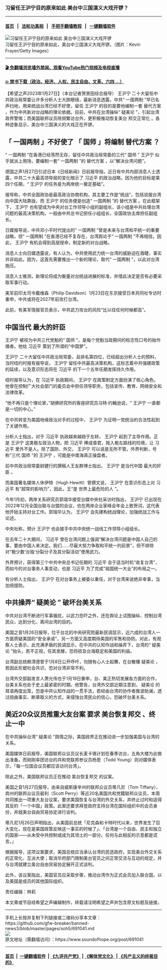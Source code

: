 ### 习留任王沪宁目的原来如此 美台中三国演义大戏开锣？
------------------------

#### [首页](https://github.com/gfw-breaker/banned-news3/blob/master/README.md) &nbsp;&nbsp;|&nbsp;&nbsp; [法轮功真相](https://github.com/begood0513/basic/blob/master/README.md)  &nbsp;&nbsp;|&nbsp;&nbsp; [手把手翻墙教程](https://github.com/gfw-breaker/guides/wiki)  &nbsp;&nbsp;|&nbsp;&nbsp; [一键翻墙软件](https://github.com/gfw-breaker/nogfw/blob/master/README.md)  



<div><img alt="习留任王沪宁目的原来如此 美台中三国演义大戏开锣" src="https://img.soundofhope.org/2023-01/1674855602229.jpg"/>
<br/><figcaption class="caption">
 习留任王沪宁目的原来如此，美台中三国演义大戏开锣。（图片：Kevin Frayer/Getty Images）
</figcaption></div><hr/>

#### [ 🎬  免翻墙浏览墙外禁闻、观看YouTube热门视频及电视直播](https://github.com/gfw-breaker/HelloWorld)

#### [ 💥  禁书下载（政治、经济、人权、民主自由、文革、六四 ...）](https://github.com/gfw-breaker/books/blob/master/README.md)

<div><div class="Content__Wrapper sc-1bvya0-0 elmmKw article_body" itemprop="articleBody">
 <div id="post_place_1">
 </div>
 <p class="meta-top">
  <span class="meta">
   【希望之声2023年1月27日】（本台记者贺景田综合报导）
  </span>
  <ok href="/term/2540">
   王沪宁
  </ok>
  二十大留任中共政治局常委让许多分析人士大跌眼镜，最新消息透露，中共“
  <ok href="/term/1658">
   一国两制
  </ok>
  ”早已名声扫地，用来统战台湾已经不好使，留任
  <ok href="/term/2540">
   王沪宁
  </ok>
  的目的是要他编制一套
  <ok href="/term/35102">
   替代方案
  </ok>
  ，作为中共新对台战略的理论依据。目前，中共在台湾操纵“
  <ok href="/term/831633">
   疑美论
  </ok>
  ”，引起台湾政界警惕；而美国联邦议员除频繁访台外，更积极推动恢复美台
  <ok href="/term/361192">
   邦交正常化
  </ok>
  。各种迹象显示，美台中三国演义的大戏正在开锣。
 </p>
 <h2>
  <strong>
   「
   <ok href="/term/1658">
    一国两制
   </ok>
   」不好使了 「
   <ok href="/term/19292">
    国师
   </ok>
   」将编制
   <ok href="/term/35102">
    替代方案
   </ok>
   ？
  </strong>
 </h2>
 <p>
  “
  <ok href="/term/1658">
   一国两制
  </ok>
  ”在香港已经荡然无存，留任中共政治局常委的三代“
  <ok href="/term/19292">
   国师
  </ok>
  ”
  <ok href="/term/2540">
   王沪宁
  </ok>
  似乎就派上用场，要编制一套“
  <ok href="/term/1658">
   一国两制
  </ok>
  ”的
  <ok href="/term/35102">
   替代方案
  </ok>
  ，以“解决台湾问题”。
 </p>
 <p>
  德国之声1月27日引述日本《日经新闻》日前报导指，近日有中共内部消息人士透露，中共二十大最高领导层的变化暗示了
  <ok href="/term/1063">
   习近平
  </ok>
  的政治战略，因为他的目标是第四个任期，“
  <ok href="/term/2540">
   王沪宁
  </ok>
  的任务是为两岸统一奠定基础”。
 </p>
 <p>
  报导称，中共全国政协是最高政治协商机构，其主要工作是“统战”，包括说服台湾向中国大陆靠拢，而
  <ok href="/term/2540">
   王沪宁
  </ok>
  的任务便是创造“
  <ok href="/term/1658">
   一国两制
  </ok>
  ”的
  <ok href="/term/35102">
   替代方案
  </ok>
  。在此框架下，
  <ok href="/term/2540">
   王沪宁
  </ok>
  也有望成为中央对台工作领导小组的副组长，该小组是中共处理台湾问题的最高决策机构，一般由中共总书记担任小组组长，全国政协主席担任副组长。
 </p>
 <p>
  日媒报导说，中共邓小平时代提出的“
  <ok href="/term/1658">
   一国两制
  </ok>
  ”曾是未来与台湾和平统一的重要战略，但“
  <ok href="/term/1658">
   一国两制
  </ok>
  ”在香港已经不复存在，台湾舆论于“
  <ok href="/term/1658">
   一国两制
  </ok>
  ”不再相信，因此，
  <ok href="/term/2540">
   王沪宁
  </ok>
  有机会得到高层授命，制定新的对台战略。
 </p>
 <p>
  消息人士向日媒透露说，有人认为，中共使用武力统一台湾的威胁迫在眉睫，事实并非如此。因为，这首先需要推出一个新的理论，取代“
  <ok href="/term/1658">
   一国两制
  </ok>
  ”，以此对台湾施压。
 </p>
 <p>
  消息人士推测，新理论将成为衡量对台统战进展的标准，并借此决定是否有必要采取军事行动。
 </p>
 <p>
  美军前印太司令戴维森（Philip Davidson）1月23日在东京接受日本共同社专访时重申，中共或将在2027年前攻打台湾。
 </p>
 <p>
  此前，有美军情报官员表示，中共武力攻台的风险“比以往任何时候都高”。
 </p>
 <h2>
  <strong>
   中国当代
   <ok href="/term/832794">
    最大的奸臣
   </ok>
  </strong>
 </h2>
 <p>
  <ok href="/term/2540">
   王沪宁
  </ok>
  被视为中共三代党魁的“
  <ok href="/term/19292">
   国师
  </ok>
  ”，是每个党魁当政期间的标志性口号的始作俑者。他给
  <ok href="/term/1063">
   习近平
  </ok>
  策划了所谓的“中国梦”。
 </p>
 <p>
  <ok href="/term/2540">
   王沪宁
  </ok>
  二十大留任中共政治局常委，且排名第四位，已经超出分析人士的预料，当时纽约时报有报导说，
  <ok href="/term/2540">
   王沪宁
  </ok>
  留任中共最高决策机构，这标志着中共强硬政策的延续，以及意识形态将在
  <ok href="/term/1063">
   习近平
  </ok>
  的下一个五年任期发挥持久作用。
 </p>
 <p>
  纽时报导认为，在
  <ok href="/term/1063">
   习近平
  </ok>
  执政期间，
  <ok href="/term/2540">
   王沪宁
  </ok>
  在政策制定方面扮演了核心角色。他曾在控制广大社会部门的委员会中担任领导职务，包括宣传、教育、网络安全和法律改革。
 </p>
 <p>
  “他不再只是个理论家，”胡佛研究所的客座研究员马特·约翰逊说，“
  <ok href="/term/2540">
   王沪宁
  </ok>
  一直都是一切的中心。”
 </p>
 <p>
  在中共转变为美国地缘政治对手的过程中，
  <ok href="/term/2540">
   王沪宁
  </ok>
  为证明一党统治的合法性起到了关键作用。
 </p>
 <p>
  分析人士指出，对于
  <ok href="/term/1063">
   习近平
  </ok>
  执政越来越趋于左转，
  <ok href="/term/2540">
   王沪宁
  </ok>
  起到了主导作用。正是
  <ok href="/term/2540">
   王沪宁
  </ok>
  这类极左政治人物，把
  <ok href="/term/1063">
   习近平
  </ok>
  捧成昏君，拖入极左路线的险境，让
  <ok href="/term/1063">
   习近平
  </ok>
  里外不是人。除了国防、外交，
  <ok href="/term/2540">
   王沪宁
  </ok>
  可以说是无所不管。外界判断，号称"三代
  <ok href="/term/19292">
   国师
  </ok>
  "的
  <ok href="/term/2540">
   王沪宁
  </ok>
  ，可能是中南海真正操盘者。
 </p>
 <p>
  前中共政治局常委尉健行的撰稿人王友群博士指出，
  <ok href="/term/2540">
   王沪宁
  </ok>
  是当代中国
  <ok href="/term/832794">
   最大的奸臣
  </ok>
  。
 </p>
 <p>
  而美国著名媒体人休伊特（Hugh Hewitt）曾撰文说，
  <ok href="/term/2540">
   王沪宁
  </ok>
  在意识形态上对
  <ok href="/term/1063">
   习近平
  </ok>
  有“超常的影响力”，因此，王“是
  <ok href="/term/798711">
   世界上最危险的人
  </ok>
  ”。
 </p>
 <p>
  今年1月初，两岸关系研究员郭瑞华接受台媒中央社采访时指出，
  <ok href="/term/2540">
   王沪宁
  </ok>
  已出现在2022年12月全国台联与台盟的会议，也在两岸企业家峰会年会上致贺词，这代表他开始主持对台工作。郭瑞华认为，
  <ok href="/term/2540">
   王沪宁
  </ok>
  会先建构统战理论，加强统战工作与论述。
 </p>
 <p>
  中央社称，预计
  <ok href="/term/2540">
   王沪宁
  </ok>
  也会接手中共中央统一战线工作领导小组组长。
 </p>
 <p>
  在去年二十大期间，
  <ok href="/term/1063">
   习近平
  </ok>
  曾在台湾问题上强调“解决台湾问题是中国人自己的事，要由中国人来决定。我们……尽最大努力争取和平统一的前景”，但不排除对“极少数‘台独’分裂分子及其分裂活动”使用武力。
 </p>
 <p>
  外界预计，获得第三个中共中央总书记任期的
  <ok href="/term/1063">
   习近平
  </ok>
  会于适当时机“收复台湾”，而如今的对台事务人事变动，也是
  <ok href="/term/1063">
   习近平
  </ok>
  为了完成“祖国统一大业”的布局之一。
 </p>
 <p>
  有分析人士指出，
  <ok href="/term/2540">
   王沪宁
  </ok>
  在对台事务上被委以重任，对于台湾来说绝非幸事，当加倍提防。
 </p>
 <h2>
  <strong>
   中共操弄“
   <ok href="/term/831633">
    疑美论
   </ok>
   ” 破坏台美关系
  </strong>
 </h2>
 <p>
  中共对台湾不断进行军事骚扰，以武力恐吓之外，还在舆论上试图操纵、控制台湾民众，达到分化、离间台湾的目的。
 </p>
 <p>
  美国之音1月26日报导，位于台北的中央研究院最新民调显示，近六成的台湾人一方面质疑美国的“安全承诺”，另一方面又高度期待美国的军售和协防。对此，有观察人士表示，此充满矛盾的民调显示，在中共的认知作战和操弄下，台湾的“
  <ok href="/term/831633">
   疑美论
  </ok>
  ”抬头，若不正视，任其发酵，恐将损及台海稳定和美国的利益。
 </p>
 <p>
  台湾副总统赖清德曾于1月8日公开呼吁，勿随有心人士起舞，在台散播
  <ok href="/term/831633">
   疑美论
  </ok>
  ，若因此形塑社会共识，恐对台湾非常不利。
 </p>
 <p>
  台湾外交部副发言人萧光伟也于1月19日重申，台、美正热切发展各方面的合作，台美关系也处于史上最紧密的时期。他警告，台湾外交部近期注意到，
  <ok href="/term/831633">
   疑美论
  </ok>
  的耳语再度出笼，恐是中共认知作战的一贯手法，若经由台湾的协作者推波助澜，透过扭曲事实、断章取义的方式，来侵蚀台湾民众的信心，恐破坏台美关系。
 </p>
 <h2>
  <strong>
   美近20众议员推重大友台案 要求
   <ok href="/term/334447">
    美台恢复邦交
   </ok>
   、终止一中
  </strong>
 </h2>
 <p>
  在中共操纵台湾“
  <ok href="/term/831633">
   疑美论
  </ok>
  ”舆情之际，美国政界正在推动进一步加强美国与台湾的关系。
 </p>
 <p>
  美国媒体日前报导，美国联邦众议员议长麦卡锡计划在春季访台，五角大楼为此做出准备。而刚刚率团访台的共和党联邦参议员杨恩（Todd Young）则对媒体表示，「每一位国会议员都应该访问台湾」。
 </p>
 <p>
  除此之外，美国联邦议员正在推动
  <ok href="/term/334447">
   美台恢复邦交
  </ok>
  的议案。
 </p>
 <p>
  美国之音1月27日报导，由来自威斯康辛州的联邦众议员蒂凡尼（Tom Tiffany）、宾州的联邦众议员裴利（Scott Perry）等近20名美国共和党籍联邦众议员，本周共同推出一项重大友台议案，要求美国恢复与台湾的外交关系，并终止过时和适得其反的「一个中国」政策。此案还要求拜登政府支持台湾在国际组织中的会员身份，并就美台自由贸易协定进行谈判。
 </p>
 <p>
  蒂凡尼1月26日声明指出，从美国前总统「尼克森和卡特时代以来，世界发生了巨大变化，现在是美国政策反映这一事实的时候了」、「台湾是一个自由、民主和独立的国家——从未受中共控制或成为其领土的一部分。任何与此相反的示意都是谎言。」
 </p>
 <p>
  根据报导，这项议案要求，美国总统应当承认台湾的民选政府，实现美台外交关系的正常化、互派大使；取消华府部门限制美台官员之间正常交流与互动的规定，并与台湾就建立美台自由贸易协定展开正式谈判。
 </p>
 <p>
  此外，该议案指出，美国官员应采取步骤，推动台湾作为正式会员加入联合国，以及美国是成员的其他国际组织。
 </p>
 <p class="meta-btm">
  责任编辑：林莉
 </p>
 <p class="meta-btm">
  本文章或节目经希望之声编辑制作，转载请注明希望之声并包含原文标题及链接。
 </p>
</div>
</div>
<hr/>
手机上长按并复制下列链接或二维码分享本文章：<br/>
https://github.com/gfw-breaker/banned-news3/blob/master/pages/soh5/691041.md <br/>
<a href='https://github.com/gfw-breaker/banned-news3/blob/master/pages/soh5/691041.md'><img src='https://github.com/gfw-breaker/banned-news3/blob/master/pages/soh5/691041.md.png'/></a> <br/>
原文地址（需翻墙访问）：https://www.soundofhope.org/post/691041


------------------------
#### [首页](https://github.com/gfw-breaker/banned-news3/blob/master/README.md) &nbsp;|&nbsp; [一键翻墙软件](https://github.com/gfw-breaker/nogfw/blob/master/README.md) &nbsp;| [《九评共产党》](https://github.com/gfw-breaker/9ping.md/blob/master/README.md#九评之一评共产党是什么) | [《解体党文化》](https://github.com/gfw-breaker/jtdwh.md/blob/master/README.md) | [《共产主义的终极目的》](https://github.com/gfw-breaker/gczydzjmd.md/blob/master/README.md)


<img src='http://gfw-breaker.win/banned-news3/pages/soh5/691041.md' width='0px' height='0px'/>